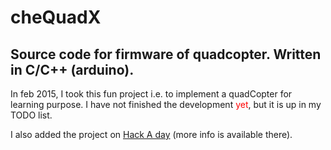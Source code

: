 # cheQuadX

Source code for firmware of quadcopter. Written in C/C++ (arduino).
--------------
In feb 2015, I took this fun project i.e. to implement a quadCopter for learning purpose.
I have not finished the development <span style="color:red;">yet</span>, but it is up in my TODO list.

I also added the project on [Hack A day](https://hackaday.io/project/6266-chequadx "Link") (more info is available there).
